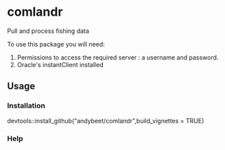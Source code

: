 # comlandr

Pull and process fishing data

To use this package you will need:

1. Permissions to access the required server : a username and password.
2. Oracle's instantClient installed

## Usage

### Installation

devtools::install_github("andybeet/comlandr",build_vignettes = TRUE)

### Help







